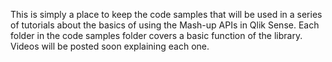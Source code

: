 This is simply a place to keep the code samples that will be used in a series of tutorials about the basics of using the Mash-up APIs in Qlik Sense.
Each folder in the code samples folder covers a basic function of the library.  Videos will be posted soon explaining each one.